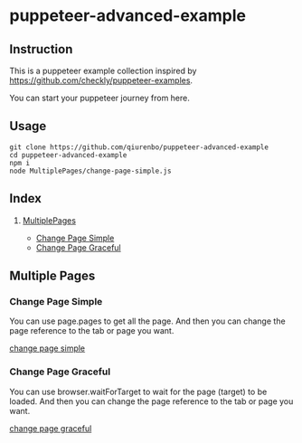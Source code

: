 # puppeteer-advanced-example

## Instruction

This is a puppeteer example collection inspired by https://github.com/checkly/puppeteer-examples.

You can start your puppeteer journey from here.

## Usage

```
git clone https://github.com/qiurenbo/puppeteer-advanced-example
cd puppeteer-advanced-example
npm i
node MultiplePages/change-page-simple.js
```

## Index

1. [MultiplePages](https://github.com/qiurenbo/puppeteer-advanced-example#multiple-pages)

   - [Change Page Simple](https://github.com/qiurenbo/puppeteer-advanced-example#change-page-simple)
   - [Change Page Graceful](https://github.com/qiurenbo/puppeteer-advanced-example#change-page-graceful)

## Multiple Pages

### Change Page Simple

You can use page.pages to get all the page. And then you can change the page reference to the tab or page you want.

[change page simple](https://github.com/qiurenbo/puppeteer-advanced-example/blob/master/MultiplePages/change-page-simple.js)

### Change Page Graceful

You can use browser.waitForTarget to wait for the page (target) to be loaded. And then you can change the page reference to the tab or page you want.

[change page graceful](https://github.com/qiurenbo/puppeteer-advanced-example/blob/master/MultiplePages/change-page-graceful.js)
